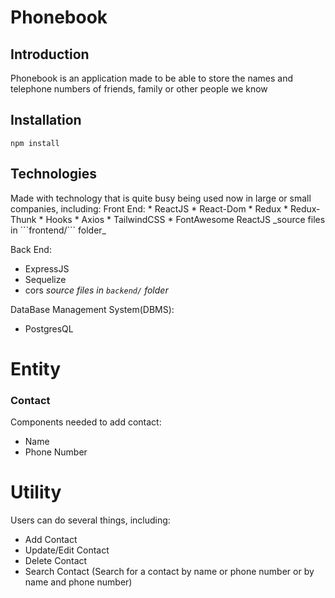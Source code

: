 # Phonebook

<h2>Introduction</h2>

Phonebook is an application made to be able to store the names and telephone numbers of friends, family or other people we know

<h2>Installation</h2>

```npm install```

<h2>Technologies</h2>
Made with technology that is quite busy being used now in large or small companies, including:
Front End:
* ReactJS
* React-Dom
* Redux
* Redux-Thunk
* Hooks
* Axios
* TailwindCSS
* FontAwesome ReactJS
_source files in ```frontend/``` folder_

Back End: 
* ExpressJS
* Sequelize
* cors
_source files in ```backend/``` folder_

DataBase Management System(DBMS):
* PostgresQL

# Entity

<h3>Contact</h3>

Components needed to add contact:
* Name
* Phone Number

# Utility

Users can do several things, including:
* Add Contact
* Update/Edit Contact
* Delete Contact
* Search Contact (Search for a contact by name or phone number or by name and phone number)

